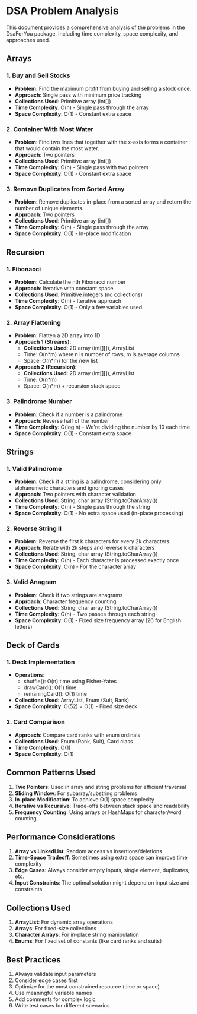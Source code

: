 # DSA Problem Analysis

This document provides a comprehensive analysis of the problems in the DsaForYou package, including time complexity, space complexity, and approaches used.

## Arrays

### 1. Buy and Sell Stocks
- **Problem**: Find the maximum profit from buying and selling a stock once.
- **Approach**: Single pass with minimum price tracking
- **Collections Used**: Primitive array (int[])
- **Time Complexity**: O(n) - Single pass through the array
- **Space Complexity**: O(1) - Constant extra space

### 2. Container With Most Water
- **Problem**: Find two lines that together with the x-axis forms a container that would contain the most water.
- **Approach**: Two pointers
- **Collections Used**: Primitive array (int[])
- **Time Complexity**: O(n) - Single pass with two pointers
- **Space Complexity**: O(1) - Constant extra space

### 3. Remove Duplicates from Sorted Array
- **Problem**: Remove duplicates in-place from a sorted array and return the number of unique elements.
- **Approach**: Two pointers
- **Collections Used**: Primitive array (int[])
- **Time Complexity**: O(n) - Single pass through the array
- **Space Complexity**: O(1) - In-place modification

## Recursion

### 1. Fibonacci
- **Problem**: Calculate the nth Fibonacci number
- **Approach**: Iterative with constant space
- **Collections Used**: Primitive integers (no collections)
- **Time Complexity**: O(n) - Iterative approach
- **Space Complexity**: O(1) - Only a few variables used

### 2. Array Flattening
- **Problem**: Flatten a 2D array into 1D
- **Approach 1 (Streams)**: 
  - **Collections Used**: 2D array (int[][]), ArrayList<Integer>
  - Time: O(n*m) where n is number of rows, m is average columns
  - Space: O(n*m) for the new list
- **Approach 2 (Recursion)**:
  - **Collections Used**: 2D array (int[][]), ArrayList<Integer>
  - Time: O(n*m)
  - Space: O(n*m) + recursion stack space

### 3. Palindrome Number
- **Problem**: Check if a number is a palindrome
- **Approach**: Reverse half of the number
- **Time Complexity**: O(log n) - We're dividing the number by 10 each time
- **Space Complexity**: O(1) - Constant extra space

## Strings

### 1. Valid Palindrome
- **Problem**: Check if a string is a palindrome, considering only alphanumeric characters and ignoring cases
- **Approach**: Two pointers with character validation
- **Collections Used**: String, char array (String.toCharArray())
- **Time Complexity**: O(n) - Single pass through the string
- **Space Complexity**: O(1) - No extra space used (in-place processing)

### 2. Reverse String II
- **Problem**: Reverse the first k characters for every 2k characters
- **Approach**: Iterate with 2k steps and reverse k characters
- **Collections Used**: String, char array (String.toCharArray())
- **Time Complexity**: O(n) - Each character is processed exactly once
- **Space Complexity**: O(n) - For the character array

### 3. Valid Anagram
- **Problem**: Check if two strings are anagrams
- **Approach**: Character frequency counting
- **Collections Used**: String, char array (String.toCharArray())
- **Time Complexity**: O(n) - Two passes through each string
- **Space Complexity**: O(1) - Fixed size frequency array (26 for English letters)

## Deck of Cards

### 1. Deck Implementation
- **Operations**:
  - shuffle(): O(n) time using Fisher-Yates
  - drawCard(): O(1) time
  - remaningCard(): O(1) time
- **Collections Used**: ArrayList<Card>, Enum (Suit, Rank)
- **Space Complexity**: O(52) = O(1) - Fixed size deck

### 2. Card Comparison
- **Approach**: Compare card ranks with enum ordinals
- **Collections Used**: Enum (Rank, Suit), Card class
- **Time Complexity**: O(1)
- **Space Complexity**: O(1)

## Common Patterns Used

1. **Two Pointers**: Used in array and string problems for efficient traversal
2. **Sliding Window**: For subarray/substring problems
3. **In-place Modification**: To achieve O(1) space complexity
4. **Iterative vs Recursive**: Trade-offs between stack space and readability
5. **Frequency Counting**: Using arrays or HashMaps for character/word counting

## Performance Considerations

1. **Array vs LinkedList**: Random access vs insertions/deletions
2. **Time-Space Tradeoff**: Sometimes using extra space can improve time complexity
3. **Edge Cases**: Always consider empty inputs, single element, duplicates, etc.
4. **Input Constraints**: The optimal solution might depend on input size and constraints

## Collections Used

1. **ArrayList**: For dynamic array operations
2. **Arrays**: For fixed-size collections
3. **Character Arrays**: For in-place string manipulation
4. **Enums**: For fixed set of constants (like card ranks and suits)

## Best Practices

1. Always validate input parameters
2. Consider edge cases first
3. Optimize for the most constrained resource (time or space)
4. Use meaningful variable names
5. Add comments for complex logic
6. Write test cases for different scenarios
